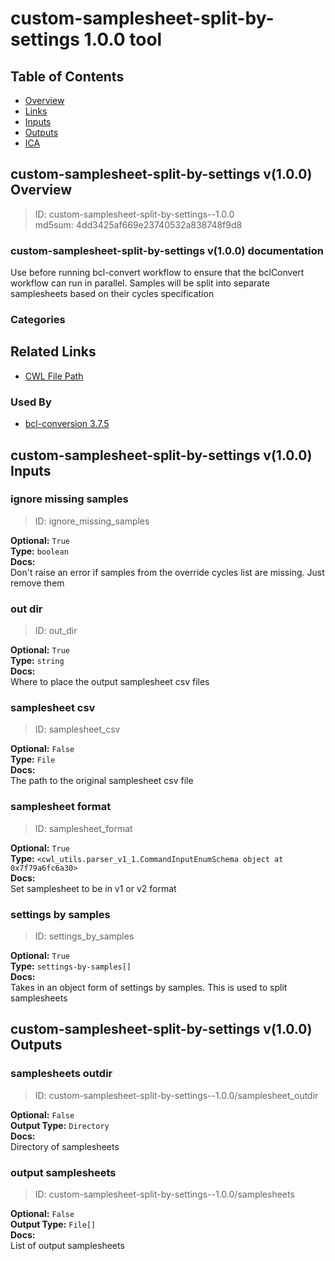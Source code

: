 
custom-samplesheet-split-by-settings 1.0.0 tool
===============================================

## Table of Contents
  
- [Overview](#custom-samplesheet-split-by-settings-v100-overview)  
- [Links](#related-links)  
- [Inputs](#custom-samplesheet-split-by-settings-v100-inputs)  
- [Outputs](#custom-samplesheet-split-by-settings-v100-outputs)  
- [ICA](#ica)  


## custom-samplesheet-split-by-settings v(1.0.0) Overview



  
> ID: custom-samplesheet-split-by-settings--1.0.0  
> md5sum: 4dd3425af669e23740532a838748f9d8

### custom-samplesheet-split-by-settings v(1.0.0) documentation
  
Use before running bcl-convert workflow to ensure that the bclConvert workflow can run in parallel.
Samples will be split into separate samplesheets based on their cycles specification

### Categories
  


## Related Links
  
- [CWL File Path](../../../../../../tools/custom-samplesheet-split-by-settings/1.0.0/custom-samplesheet-split-by-settings__1.0.0.cwl)  


### Used By
  
- [bcl-conversion 3.7.5](../../../workflows/bcl-conversion/3.7.5/bcl-conversion__3.7.5.md)  

  


## custom-samplesheet-split-by-settings v(1.0.0) Inputs

### ignore missing samples



  
> ID: ignore_missing_samples
  
**Optional:** `True`  
**Type:** `boolean`  
**Docs:**  
Don't raise an error if samples from the override cycles list are missing. Just remove them


### out dir



  
> ID: out_dir
  
**Optional:** `True`  
**Type:** `string`  
**Docs:**  
Where to place the output samplesheet csv files


### samplesheet csv



  
> ID: samplesheet_csv
  
**Optional:** `False`  
**Type:** `File`  
**Docs:**  
The path to the original samplesheet csv file


### samplesheet format



  
> ID: samplesheet_format
  
**Optional:** `True`  
**Type:** `<cwl_utils.parser_v1_1.CommandInputEnumSchema object at 0x7f79a6fc6a30>`  
**Docs:**  
Set samplesheet to be in v1 or v2 format


### settings by samples



  
> ID: settings_by_samples
  
**Optional:** `True`  
**Type:** `settings-by-samples[]`  
**Docs:**  
Takes in an object form of settings by samples. This is used to split samplesheets

  


## custom-samplesheet-split-by-settings v(1.0.0) Outputs

### samplesheets outdir



  
> ID: custom-samplesheet-split-by-settings--1.0.0/samplesheet_outdir  

  
**Optional:** `False`  
**Output Type:** `Directory`  
**Docs:**  
Directory of samplesheets
  


### output samplesheets



  
> ID: custom-samplesheet-split-by-settings--1.0.0/samplesheets  

  
**Optional:** `False`  
**Output Type:** `File[]`  
**Docs:**  
List of output samplesheets
  

  

